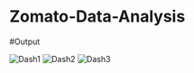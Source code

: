 # Zomato-Data-Analysis

#Output 

![Dash1](https://github.com/user-attachments/assets/4aceab30-1ce9-416c-bc3c-7619ead41dfb)
![Dash2](https://github.com/user-attachments/assets/efd028d4-300e-4f1d-a513-6b143c45cf48)
![Dash3](https://github.com/user-attachments/assets/3de83552-fe4e-4f41-9079-828e030596db)
